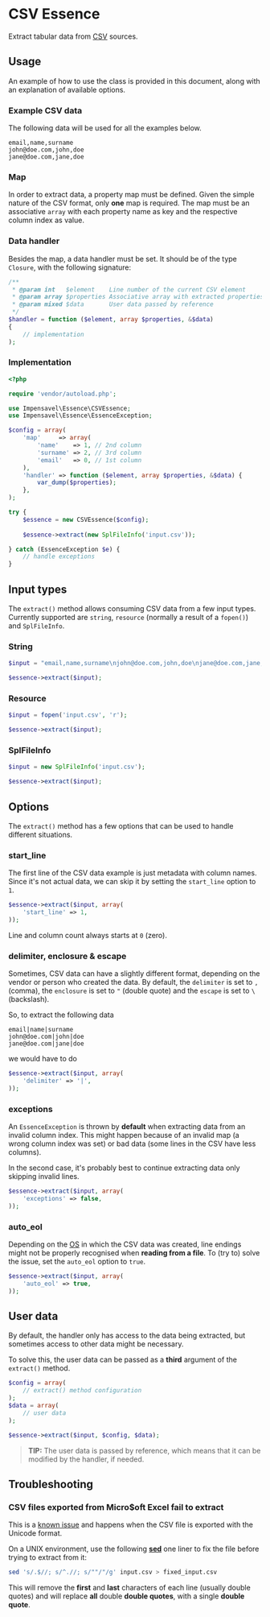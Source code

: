 # CSV Essence
Extract tabular data from [CSV](http://en.wikipedia.org/wiki/Comma-separated_values) sources.

## Usage
An example of how to use the class is provided in this document, along with an explanation of available options.

### Example CSV data
The following data will be used for all the examples below.
```
email,name,surname
john@doe.com,john,doe
jane@doe.com,jane,doe
```

### Map
In order to extract data, a property map must be defined.
Given the simple nature of the CSV format, only **one** map is required.
The map must be an associative `array` with each property name as key and the respective column index as value. 

### Data handler
Besides the map, a data handler must be set. It should be of the type `Closure`, with the following signature:

```php
/**
 * @param int   $element    Line number of the current CSV element
 * @param array $properties Associative array with extracted properties
 * @param mixed $data       User data passed by reference
 */
$handler = function ($element, array $properties, &$data)
{
    // implementation
);
```

### Implementation
```php
<?php

require 'vendor/autoload.php';

use Impensavel\Essence\CSVEssence;
use Impensavel\Essence\EssenceException;

$config = array(
    'map'     => array(
        'name'    => 1, // 2nd column
        'surname' => 2, // 3rd column
        'email'   => 0, // 1st column
    ),
    'handler' => function ($element, array $properties, &$data) {
        var_dump($properties);
    },
);

try {
    $essence = new CSVEssence($config);
    
    $essence->extract(new SplFileInfo('input.csv'));

} catch (EssenceException $e) {
    // handle exceptions
}
```

## Input types
The `extract()` method allows consuming CSV data from a few input types.
Currently supported are `string`, `resource` (normally a result of a `fopen()`) and `SplFileInfo`.

### String
```php
$input = "email,name,surname\njohn@doe.com,john,doe\njane@doe.com,jane,doe\n";

$essence->extract($input);
```

### Resource
```php
$input = fopen('input.csv', 'r');

$essence->extract($input);
```

### SplFileInfo
```php
$input = new SplFileInfo('input.csv');

$essence->extract($input);
```

## Options
The `extract()` method has a few options that can be used to handle different situations.

### start_line
The first line of the CSV data example is just metadata with column names.
Since it's not actual data, we can skip it by setting the `start_line` option to `1`.

```php
$essence->extract($input, array(
    'start_line' => 1,
));
```

Line and column count always starts at `0` (zero).

### delimiter, enclosure & escape
Sometimes, CSV data can have a slightly different format, depending on the vendor or person who created the data.
By default, the `delimiter` is set to `,` (comma), the `enclosure` is set to `"` (double quote) and the `escape` is set to `\` (backslash).

So, to extract the following data
```
email|name|surname
john@doe.com|john|doe
jane@doe.com|jane|doe
```

we would have to do

```php
$essence->extract($input, array(
    'delimiter' => '|',
));
```

### exceptions
An `EssenceException` is thrown by **default** when extracting data from an invalid column index.
This might happen because of an invalid map (a wrong column index was set) or bad data (some lines in the CSV have less columns).

In the second case, it's probably best to continue extracting data only skipping invalid lines.
```php
$essence->extract($input, array(
    'exceptions' => false,
));
```

### auto_eol
Depending on the [OS](http://en.wikipedia.org/wiki/Operating_system) in which the CSV data was created, line endings might not be properly recognised when **reading from a file**.
To (try to) solve the issue, set the `auto_eol` option to `true`.
```php
$essence->extract($input, array(
    'auto_eol' => true,
));
```

## User data
By default, the handler only has access to the data being extracted, but sometimes access to other data might be necessary.

To solve this, the user data can be passed as a **third** argument of the `extract()` method.

```php
$config = array(
    // extract() method configuration
);
$data = array(
    // user data
);

$essence->extract($input, $config, $data);
```

>**TIP:** The user data is passed by reference, which means that it can be modified by the handler, if needed.

## Troubleshooting

### CSV files exported from Micro$oft Excel fail to extract
This is a [known issue](http://superuser.com/questions/349882/how-to-avoid-double-quotes-when-saving-excel-file-as-unicode) and happens when the CSV file is exported with the Unicode format.

On a UNIX environment, use the following [**sed**](http://en.wikipedia.org/wiki/Sed) one liner to fix the file before trying to extract from it:
```bash
sed 's/.$//; s/^.//; s/""/"/g' input.csv > fixed_input.csv
```

This will remove the **first** and **last** characters of each line (usually double quotes) and will replace **all** double **double quotes**, with a single **double quote**.
